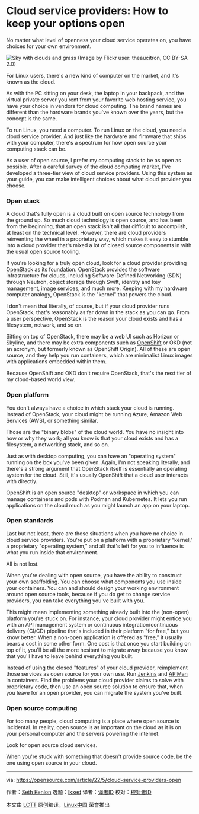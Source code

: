 [#]: subject: "Cloud service providers: How to keep your options open"
[#]: via: "https://opensource.com/article/22/5/cloud-service-providers-open"
[#]: author: "Seth Kenlon https://opensource.com/users/seth"
[#]: collector: "lkxed"
[#]: translator: "FelixYFZ "
[#]: reviewer: " "
[#]: publisher: " "
[#]: url: " "
Cloud service providers: How to keep your options open
======
No matter what level of openness your cloud service operates on, you have choices for your own environment.

![Sky with clouds and grass][1]
(Image by Flickr user: theaucitron, CC BY-SA 2.0)

For Linux users, there's a new kind of computer on the market, and it's known as the cloud.

As with the PC sitting on your desk, the laptop in your backpack, and the virtual private server you rent from your favorite web hosting service, you have your choice in vendors for cloud computing. The brand names are different than the hardware brands you've known over the years, but the concept is the same.

To run Linux, you need a computer. To run Linux on the cloud, you need a cloud service provider. And just like the hardware and firmware that ships with your computer, there's a spectrum for how open source your computing stack can be.

As a user of open source, I prefer my computing stack to be as open as possible. After a careful survey of the cloud computing market, I've developed a three-tier view of cloud service providers. Using this system as your guide, you can make intelligent choices about what cloud provider you choose.

### Open stack

A cloud that's fully open is a cloud built on open source technology from the ground up. So much cloud technology is open source, and has been from the beginning, that an open stack isn't all that difficult to accomplish, at least on the technical level. However, there are cloud providers reinventing the wheel in a proprietary way, which makes it easy to stumble into a cloud provider that's mixed a lot of closed source components in with the usual open source tooling.

If you're looking for a truly open cloud, look for a cloud provider providing [OpenStack][2] as its foundation. OpenStack provides the software infrastructure for clouds, including Software-Defined Networking (SDN) through Neutron, object storage through Swift, identity and key management, image services, and much more. Keeping with my hardware computer analogy, OpenStack is the "kernel" that powers the cloud.

I don't mean that literally, of course, but if your cloud provider runs OpenStack, that's reasonably as far down in the stack as you can go. From a user perspective, OpenStack is the reason your cloud exists and has a filesystem, network, and so on.

Sitting on top of OpenStack, there may be a web UI such as Horizon or Skyline, and there may be extra components such as [OpenShift][3] or OKD (not an acronym, but formerly known as OpenShift Origin). All of these are open source, and they help you run containers, which are minimalist Linux images with applications embedded within them.

Because OpenShift and OKD don't require OpenStack, that's the next tier of my cloud-based world view.

### Open platform

You don't always have a choice in which stack your cloud is running. Instead of OpenStack, your cloud might be running Azure, Amazon Web Services (AWS), or something similar.

Those are the "binary blobs" of the cloud world. You have no insight into how or why they work; all you know is that your cloud exists and has a filesystem, a networking stack, and so on.

Just as with desktop computing, you can have an "operating system" running on the box you've been given. Again, I'm not speaking literally, and there's a strong argument that OpenStack itself is essentially an operating system for the cloud. Still, it's usually OpenShift that a cloud user interacts with directly.

OpenShift is an open source "desktop" or workspace in which you can manage containers and pods with Podman and Kubernetes. It lets you run applications on the cloud much as you might launch an app on your laptop.

### Open standards

Last but not least, there are those situations when you have no choice in cloud service providers. You're put on a platform with a proprietary "kernel," a proprietary "operating system," and all that's left for you to influence is what you run inside that environment.

All is not lost.

When you're dealing with open source, you have the ability to construct your own scaffolding. You can choose what components you use inside your containers. You can and should design your working environment around open source tools, because if you do get to change service providers, you can take everything you've built with you.

This might mean implementing something already built into the (non-open) platform you're stuck on. For instance, your cloud provider might entice you with an API management system or continuous integration/continuous delivery (CI/CD) pipeline that's included in their platform "for free," but you know better. When a non-open application is offered as "free," it usually bears a cost in some other form. One cost is that once you start building on top of it, you'll be all the more hesitant to migrate away because you know that you'll have to leave behind everything you built.

Instead of using the closed "features" of your cloud provider, reimplement those services as open source for your own use. Run [Jenkins][4] and [APIMan][5] in containers. Find the problems your cloud provider claims to solve with proprietary code, then use an open source solution to ensure that, when you leave for an open provider, you can migrate the system you've built.

### Open source computing

For too many people, cloud computing is a place where open source is incidental. In reality, open source is as important on the cloud as it is on your personal computer and the servers powering the internet.

Look for open source cloud services.

When you're stuck with something that doesn't provide source code, be the one using open source in your cloud.

--------------------------------------------------------------------------------

via: https://opensource.com/article/22/5/cloud-service-providers-open

作者：[Seth Kenlon][a]
选题：[lkxed][b]
译者：[译者ID](https://github.com/译者ID)
校对：[校对者ID](https://github.com/校对者ID)

本文由 [LCTT](https://github.com/LCTT/TranslateProject) 原创编译，[Linux中国](https://linux.cn/) 荣誉推出

[a]: https://opensource.com/users/seth
[b]: https://github.com/lkxed
[1]: https://opensource.com/sites/default/files/lead-images/bus-cloud.png
[2]: https://opensource.com/resources/what-is-openstack
[3]: https://cloud.redhat.com/?intcmp=7013a000002qLH8AAM
[4]: https://opensource.com/article/19/9/intro-building-cicd-pipelines-jenkins
[5]: https://www.apiman.io/latest/
